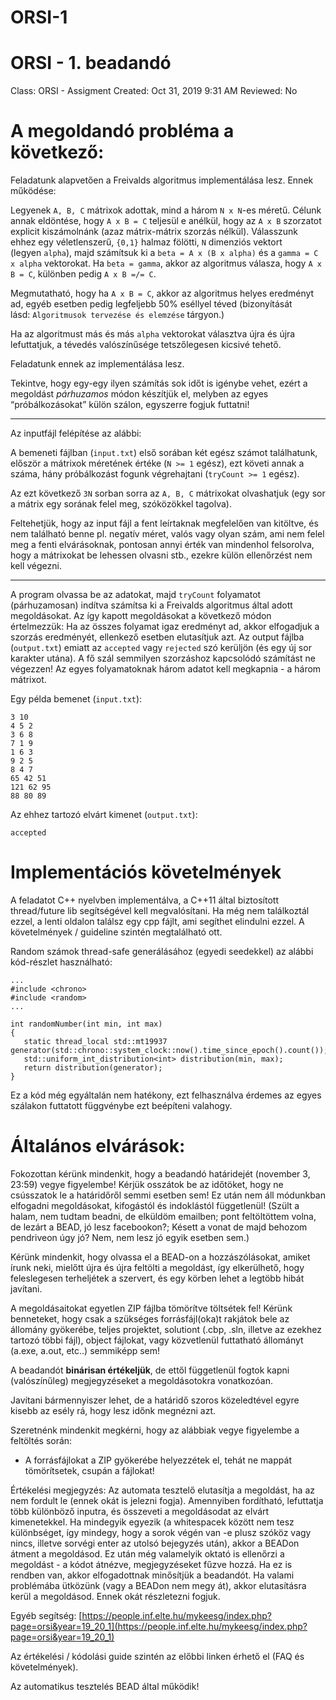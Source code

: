 # ORSI-1

# ORSI - 1. beadandó

Class: ORSI - Assigment
Created: Oct 31, 2019 9:31 AM
Reviewed: No

# **A megoldandó probléma a következő:**

Feladatunk alapvetően a Freivalds algoritmus implementálása lesz. Ennek működése:

Legyenek `A, B, C` mátrixok adottak, mind a három `N x N`-es méretű. Célunk annak eldöntése, hogy `A x B = C` teljesül e anélkül, hogy az `A x B` szorzatot explicit kiszámolnánk (azaz mátrix-mátrix szorzás nélkül). Válasszunk ehhez egy véletlenszerű, `{0,1}` halmaz fölötti, `N` dimenziós vektort (legyen `alpha`), majd számítsuk ki a `beta = A x (B x alpha)` és a `gamma = C x alpha` vektorokat. Ha `beta = gamma`, akkor az algoritmus válasza, hogy `A x B = C`, különben pedig `A x B =/= C`.

Megmutatható, hogy ha `A x B = C`, akkor az algoritmus helyes eredményt ad, egyéb esetben pedig legfeljebb 50% eséllyel téved (bizonyítását lásd: `Algoritmusok tervezése és elemzése` tárgyon.)

Ha az algoritmust más és más `alpha` vektorokat választva újra és újra lefuttatjuk, a tévedés valószínűsége tetszőlegesen kicsivé tehető.

Feladatunk ennek az implementálása lesz.

Tekintve, hogy egy-egy ilyen számítás sok időt is igénybe vehet, ezért a megoldást *párhuzamos* módon készítjük el, melyben az egyes “próbálkozásokat” külön szálon, egyszerre fogjuk futtatni!

---

Az inputfájl felépítése az alábbi:

A bemeneti fájlban (`input.txt`) első sorában két egész számot találhatunk, először a mátrixok méretének értéke (`N >= 1` egész), ezt követi annak a száma, hány próbálkozást fogunk végrehajtani (`tryCount >= 1` egész).

Az ezt következő `3N` sorban sorra az `A, B, C` mátrixokat olvashatjuk (egy sor a mátrix egy sorának felel meg, szóközökkel tagolva).

Feltehetjük, hogy az input fájl a fent leírtaknak megfelelően van kitöltve, és nem található benne pl. negatív méret, valós vagy olyan szám, ami nem felel meg a fenti elvárásoknak, pontosan annyi érték van mindenhol felsorolva, hogy a mátrixokat be lehessen olvasni stb., ezekre külön ellenőrzést nem kell végezni.

---

A program olvassa be az adatokat, majd `tryCount` folyamatot (párhuzamosan) indítva számítsa ki a Freivalds algoritmus által adott megoldásokat. Az így kapott megoldásokat a következő módon értelmezzük: Ha az összes folyamat igaz eredményt ad, akkor elfogadjuk a szorzás eredményét, ellenkező esetben elutasítjuk azt. Az output fájlba (`output.txt`) emiatt az `accepted` vagy `rejected` szó kerüljön (és egy új sor karakter utána). A fő szál semmilyen szorzáshoz kapcsolódó számítást ne végezzen! Az egyes folyamatoknak három adatot kell megkapnia - a három mátrixot.

Egy példa bemenet (`input.txt`):

    3 10
    4 5 2
    3 6 8
    7 1 9
    1 6 3
    9 2 5
    8 4 7
    65 42 51
    121 62 95
    88 80 89

Az ehhez tartozó elvárt kimenet (`output.txt`):

    accepted

# **Implementációs követelmények**

A feladatot C++ nyelvben implementálva, a C++11 által biztosított thread/future lib segítségével kell megvalósítani. Ha még nem találkoztál ezzel, a lenti oldalon találsz egy cpp fájlt, ami segíthet elindulni ezzel. A követelmények / guideline szintén megtalálható ott.

Random számok thread-safe generálásához (egyedi seedekkel) az alábbi kód-részlet használható:

    ...
    #include <chrono>
    #include <random>
    ...
    
    int randomNumber(int min, int max)
    {
       static thread_local std::mt19937 generator(std::chrono::system_clock::now().time_since_epoch().count());
       std::uniform_int_distribution<int> distribution(min, max);
       return distribution(generator);
    }

Ez a kód még egyáltalán nem hatékony, ezt felhasználva érdemes az egyes szálakon futtatott függvénybe ezt beépíteni valahogy.

# **Általános elvárások:**

Fokozottan kérünk mindenkit, hogy a beadandó határidejét (november 3, 23:59) vegye figyelembe! Kérjük osszátok be az időtöket, hogy ne csússzatok le a határidőről semmi esetben sem! Ez után nem áll módunkban elfogadni megoldásokat, kifogástól és indoklástól függetlenül! (Szült a halam, nem tudtam beadni, de elküldöm emailben; pont feltöltöttem volna, de lezárt a BEAD, jó lesz facebookon?; Késett a vonat de majd behozom pendriveon úgy jó? Nem, nem lesz jó egyik esetben sem.)

Kérünk mindenkit, hogy olvassa el a BEAD-on a hozzászólásokat, amiket írunk neki, mielőtt újra és újra feltölti a megoldást, így elkerülhető, hogy feleslegesen terheljétek a szervert, és egy körben lehet a legtöbb hibát javítani.

A megoldásaitokat egyetlen ZIP fájlba tömörítve töltsétek fel! Kérünk benneteket, hogy csak a szükséges forrásfájl(oka)t rakjátok bele az állomány gyökerébe, teljes projektet, solutiont (.cbp, .sln, illetve az ezekhez tartozó többi fájl), object fájlokat, vagy közvetlenül futtatható állományt (a.exe, a.out, etc..) semmiképp sem!

A beadandót **binárisan értékeljük**, de ettől függetlenül fogtok kapni (valószínűleg) megjegyzéseket a megoldásotokra vonatkozóan.

Javítani bármennyiszer lehet, de a határidő szoros közeledtével egyre kisebb az esély rá, hogy lesz időnk megnézni azt.

Szeretnénk mindenkit megkérni, hogy az alábbiak vegye figyelembe a feltöltés során:

- A forrásfájlokat a ZIP gyökerébe helyezzétek el, tehát ne mappát tömörítsetek, csupán a fájlokat!

Értékelési megjegyzés: Az automata tesztelő elutasítja a megoldást, ha az nem fordult le (ennek okát is jelezni fogja). Amennyiben fordítható, lefuttatja több különböző inputra, és összeveti a megoldásodat az elvárt kimenetekkel. Ha mindegyik egyezik (a whitespacek között nem tesz különbséget, így mindegy, hogy a sorok végén van -e plusz szóköz vagy nincs, illetve sorvégi enter az utolsó bejegyzés után), akkor a BEADon átment a megoldásod. Ez után még valamelyik oktató is ellenőrzi a megoldást - a kódot átnézve, megjegyzéseket fűzve hozzá. Ha ez is rendben van, akkor elfogadottnak minősítjük a beadandót. Ha valami problémába ütközünk (vagy a BEADon nem megy át), akkor elutasításra kerül a megoldásod. Ennek okát részletezni fogjuk.

Egyéb segítség: [https://people.inf.elte.hu/mykeesg/index.php?page=orsi&year=19_20_1](https://people.inf.elte.hu/mykeesg/index.php?page=orsi&year=19_20_1)

Az értékelési / kódolási guide szintén az előbbi linken érhető el (FAQ és követelmények).

Az automatikus tesztelés BEAD által működik!
